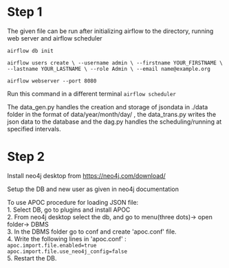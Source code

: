 # Step 1
The given file can be run after initializing airflow to the directory, running web server and airflow scheduler

`airflow db init`

`airflow users create \
 --username admin \
 --firstname YOUR_FIRSTNAME \
 --lastname YOUR_LASTNAME \
 --role Admin \
 --email name@example.org`

`airflow webserver --port 8080`

Run this command in a different terminal
`airflow scheduler`

The data_gen.py handles the creation and storage of jsondata in ./data folder in the format of data/year/month/day/ , the data_trans.py writes the json data to the database and the dag.py handles the scheduling/running at specified intervals.

# Step 2

Install neo4j desktop from https://neo4j.com/download/

Setup the DB and new user as given in neo4j documentation

To use APOC procedure for loading JSON file:\
	1. Select DB, go to plugins and install APOC\
	2. From neo4j desktop select the db, and go to menu(three dots)-> open folder-> DBMS\
	3. In the DBMS folder go to conf and create 'apoc.conf' file.\
	4. Write the following lines in 'apoc.conf' :\
	`apoc.import.file.enabled=true` \
	`apoc.import.file.use_neo4j_config=false` \
	5. Restart the DB.

